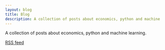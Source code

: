 ```yaml
---
layout: blog
title: Blog
description: A collection of posts about economics, python and machine learning
---
```


<p> A collection of posts about economics, python and machine learning.</p>
<a href="https://jpweytjens.be/feed.xml">RSS feed</a>
